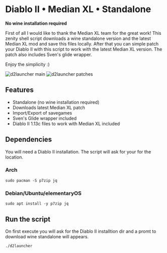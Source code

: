 # Diablo II • Median XL • Standalone
**No wine installation required**

First of all I would like to thank the Median XL team for the great work! This zenity shell script downloads a wine standalone version and the latest Median XL mod and save this files locally. After that you can simple patch your Diablo II with this script to work with the latest Median XL version. The patch also includes Sven's glide wrapper.

Enjoy the simplicity :)

![d2launcher main](https://raw.githubusercontent.com/murkl/d2launcher/master/res/screenshots/screenshot-menu.png)
![d2launcher patches](https://raw.githubusercontent.com/murkl/d2launcher/master/res/screenshots/screenshot-patches.png)

## Features
* Standalone (no wine installation required)
* Downloads latest Median XL patch
* Import/Export of savegames
* Sven's Glide wrapper included
* Diablo II 1.13c files to work with Median XL included

## Dependencies
You will need a Diablo II installation. The script will ask for your for the location.

### Arch
```
sudo pacman -S p7zip jq
```
### Debian/Ubuntu/elementaryOS
```
sudo apt install -y p7zip jq
```

## Run the script
On first execute you will ask for the Diablo II installtion dir and a promt to download wine standalone will appears.
```
./d2launcher
```
